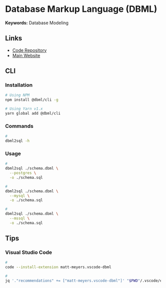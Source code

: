 # Database Markup Language (DBML)

**Keywords:** Database Modeling

## Links

- [Code Repository](https://github.com/holistics/dbml)
- [Main Website](https://dbml.org)

## CLI

### Installation

```sh
# Using NPM
npm install @dbml/cli -g

# Using Yarn v1.x
yarn global add @dbml/cli
```

### Commands

```sh
#
dbml2sql -h
```

### Usage

```sh
#
dbml2sql ./schema.dbml \
  --postgres \
  -o ./schema.sql

#
dbml2sql ./schema.dbml \
  --mysql \
  -o ./schema.sql

#
dbml2sql ./schema.dbml \
  --mssql \
  -o ./schema.sql
```

## Tips

### Visual Studio Code

```sh
#
code --install-extension matt-meyers.vscode-dbml

#
jq '."recommendations" += ["matt-meyers.vscode-dbml"]' "$PWD"/.vscode/extensions.json | sponge "$PWD"/.vscode/extensions.json
```
